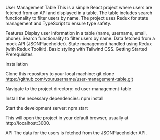 User Management Table
This is a simple React project where users are fetched from an API and displayed in a table. The table includes search functionality to filter users by name. The project uses Redux for state management and TypeScript to ensure type safety.

Features
Display user information in a table (name, username, email, phone).
Search functionality to filter users by name.
Data fetched from a mock API (JSONPlaceholder).
State management handled using Redux (with Redux Toolkit).
Basic styling with Tailwind CSS.
Getting Started
Prerequisites

Installation

Clone this repository to your local machine:
git clone https://github.com/yourusername/user-management-table.git


Navigate to the project directory:
cd user-management-table

Install the necessary dependencies:
npm install

Start the development server:
npm start

This will open the project in your default browser, usually at http://localhost:3000.

API
The data for the users is fetched from the JSONPlaceholder API.


